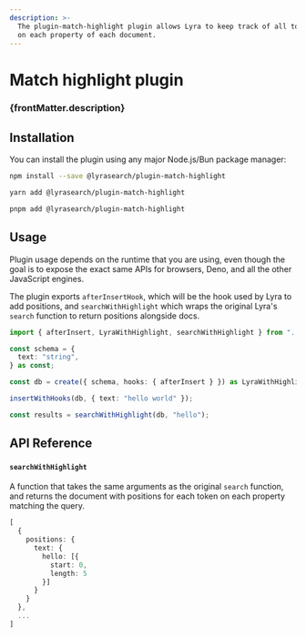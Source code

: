 ```yaml
---
description: >-
  The plugin-match-highlight plugin allows Lyra to keep track of all token positions
  on each property of each document.
---
```


# Match highlight plugin

<h3 className="plugin-description">{frontMatter.description}</h3>

## Installation <a href="#installation" id="installation"></a>

You can install the plugin using any major Node.js/Bun package manager:

```bash title="Using npm"
npm install --save @lyrasearch/plugin-match-highlight
```

```bash title="Using yarn"
yarn add @lyrasearch/plugin-match-highlight
```

```bash title="Using pnpm"
pnpm add @lyrasearch/plugin-match-highlight
```

## Usage

Plugin usage depends on the runtime that you are using, even though the goal is to expose the exact same APIs for browsers, Deno, and all the other JavaScript engines.

The plugin exports `afterInsertHook`, which will be the hook used by Lyra to add positions, and `searchWithHighlight` which wraps the original Lyra's `search` function to return positions alongside docs.

```typescript
import { afterInsert, LyraWithHighlight, searchWithHighlight } from "../src";

const schema = {
  text: "string",
} as const;

const db = create({ schema, hooks: { afterInsert } }) as LyraWithHighlight<typeof schema>;

insertWithHooks(db, { text: "hello world" });

const results = searchWithHighlight(db, "hello");
```

## API Reference

#### `searchWithHighlight`[​](https://deploy-preview-8--lyra-docs.netlify.app/plugins/plugin-match-highlight#searchwithhighlight) <a href="#searchwithhighlight" id="searchwithhighlight"></a>

A function that takes the same arguments as the original `search` function, and returns the document with positions for each token on each property matching the query.

```typescript
[
  {
    positions: {
      text: {
        hello: [{
          start: 0,
          length: 5
        }]
      }
    }
  },
  ...
]

```
